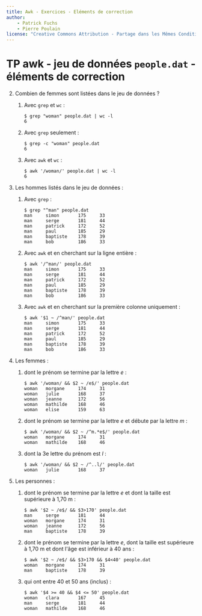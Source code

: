```yaml
---
title: Awk - Exercices - Eléments de correction
author:
    - Patrick Fuchs
    - Pierre Poulain
license: "Creative Commons Attribution - Partage dans les Mêmes Conditions 4.0"
---
```



# TP awk - jeu de données `people.dat` - éléments de correction

2. Combien de femmes sont listées dans le jeu de données ?

    1. Avec `grep` et `wc` :
        ```
        $ grep "woman" people.dat | wc -l
        6
        ```

    1. Avec `grep` seulement :
        ```
        $ grep -c "woman" people.dat
        6
        ```

    1. Avec `awk` et `wc` :
        ```
        $ awk '/woman/' people.dat | wc -l
        6
        ```

3. Les hommes listés dans le jeu de données :
    1. Avec `grep` :
        ```
        $ grep "^man" people.dat
        man     simon       175     33
        man     serge       181     44
        man     patrick     172     52
        man     paul        185     29
        man     baptiste    178     39
        man     bob         186     33
        ```

    1. Avec `awk` et en cherchant sur la ligne entière :
        ```
        $ awk '/^man/' people.dat
        man     simon       175     33
        man     serge       181     44
        man     patrick     172     52
        man     paul        185     29
        man     baptiste    178     39
        man     bob         186     33
        ```

    1. Avec `awk` et en cherchant sur la première colonne uniquement :
        ```
        $ awk '$1 ~ /^man/' people.dat
        man     simon       175     33
        man     serge       181     44
        man     patrick     172     52
        man     paul        185     29
        man     baptiste    178     39
        man     bob         186     33
        ```

4. Les femmes :

    1. dont le prénom se termine par la lettre *e* :
        ```
        $ awk '/woman/ && $2 ~ /e$/' people.dat
        woman   morgane     174     31
        woman   julie       168     37
        woman   jeanne      172     56
        woman   mathilde    168     46
        woman   elise       159     63
        ```

    1. dont le prénom se termine par la lettre *e* et débute par la lettre *m* :
        ```
        $ awk '/woman/ && $2 ~ /^m.*e$/' people.dat
        woman   morgane     174     31
        woman   mathilde    168     46
        ```

    1. dont la 3e lettre du prénom est *l* :

        ```
        $ awk '/woman/ && $2 ~ /^..l/' people.dat
        woman   julie       168     37
        ```

5. Les personnes :

    1. dont le prénom se termine par la lettre *e* et dont la taille est supérieure à 1,70 m :

        ```
        $ awk '$2 ~ /e$/ && $3>170' people.dat
        man     serge       181     44
        woman   morgane     174     31
        woman   jeanne      172     56
        man     baptiste    178     39
        ```

    1. dont le prénom se termine par la lettre *e*, dont la taille est supérieure à 1,70 m et dont l'âge est inférieur à 40 ans :

        ```
        $ awk '$2 ~ /e$/ && $3>170 && $4<40' people.dat
        woman   morgane     174     31
        man     baptiste    178     39
        ```

    1. qui ont entre 40 et 50 ans (inclus) :

        ```
        $ awk '$4 >= 40 && $4 <= 50' people.dat
        woman   clara       167     45
        man     serge       181     44
        woman   mathilde    168     46
        ```
